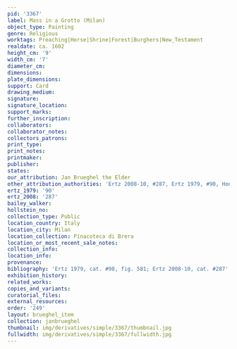 ```yaml
---
pid: '3367'
label: Mass in a Grotto (Milan)
object_type: Painting
genre: Religious
worktags: Preaching|Horse|Shrine|Forest|Burghers|New_Testament
realdate: ca. 1602
height_cm: '9'
width_cm: '7'
diameter_cm:
dimensions:
plate_dimensions:
support: Card
drawing_medium:
signature:
signature_location:
support_marks:
further_inscription:
collaborators:
collaborator_notes:
collectors_patrons:
print_type:
print_notes:
printmaker:
publisher:
states:
our_attribution: Jan Brueghel the Elder
other_attribution_authorities: 'Ertz 2008-10, #287, Ertz 1979, #90, Honig database'
ertz_1979: '90'
ertz_2008: '287'
bailey_walker:
hollstein_no:
collection_type: Public
location_country: Italy
location_city: Milan
location_collection: Pinacoteca di Brera
location_or_most_recent_sale_notes:
collection_info:
location_info:
provenance:
bibliography: 'Ertz 1979, cat. #90, fig. 581; Ertz 2008-10, cat. #287'
exhibition_history:
related_works:
copies_and_variants:
curatorial_files:
external_resources:
order: '249'
layout: brueghel_item
collection: janbrueghel
thumbnail: img/derivatives/simple/3367/thumbnail.jpg
fullwidth: img/derivatives/simple/3367/fullwidth.jpg
---
```

